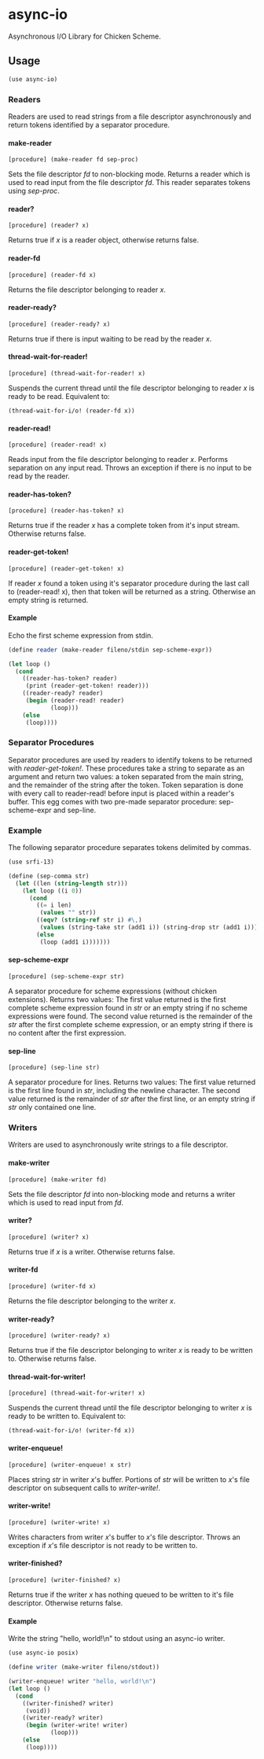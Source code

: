 # async-io
Asynchronous I/O Library for Chicken Scheme.

## Usage
```scheme
(use async-io)
```

### Readers
Readers are used to read strings from a file descriptor asynchronously and return tokens identified by a separator procedure.

#### make-reader
```
[procedure] (make-reader fd sep-proc)
```
Sets the file descriptor *fd* to non-blocking mode.
Returns a reader which is used to read input from the file descriptor *fd*.
This reader separates tokens using *sep-proc*.

#### reader?
```
[procedure] (reader? x)
```
Returns true if *x* is a reader object, otherwise returns false.

#### reader-fd
```
[procedure] (reader-fd x)
```
Returns the file descriptor belonging to reader *x*.

#### reader-ready?
```
[procedure] (reader-ready? x)
```
Returns true if there is input waiting to be read by the reader *x*.

#### thread-wait-for-reader!
```
[procedure] (thread-wait-for-reader! x)
```
Suspends the current thread until the file descriptor belonging to reader *x* is ready to be read.
Equivalent to:
```
(thread-wait-for-i/o! (reader-fd x))
```

#### reader-read!
```
[procedure] (reader-read! x)
```
Reads input from the file descriptor belonging to reader *x*.
Performs separation on any input read.
Throws an exception if there is no input to be read by the reader.

#### reader-has-token?
```
[procedure] (reader-has-token? x)
```
Returns true if the reader *x* has a complete token from it's input stream.
Otherwise returns false.

#### reader-get-token!
```
[procedure] (reader-get-token! x)
```
If reader *x* found a token using it's separator procedure during the last call to (reader-read! x),
then that token will be returned as a string. Otherwise an empty string is returned.

#### Example
Echo the first scheme expression from stdin.

```scheme
(define reader (make-reader fileno/stdin sep-scheme-expr))

(let loop ()
  (cond
    ((reader-has-token? reader)
     (print (reader-get-token! reader)))
    ((reader-ready? reader)
     (begin (reader-read! reader)
            (loop)))
    (else
     (loop))))
```

### Separator Procedures
Separator procedures are used by readers to identify tokens to be returned with *reader-get-token!*.
These procedures take a string to separate as an argument and return two values:
a token separated from the main string, and the remainder of the string after the token.
Token separation is done with every call to reader-read! before input is placed within a reader's buffer.
This egg comes with two pre-made separator procedure: sep-scheme-expr and sep-line.

### Example
The following separator procedure separates tokens delimited by commas.
```scheme
(use srfi-13)

(define (sep-comma str)
  (let ((len (string-length str)))
    (let loop ((i 0))
      (cond
        ((= i len)
         (values "" str))
        ((eqv? (string-ref str i) #\,)
         (values (string-take str (add1 i)) (string-drop str (add1 i))))
        (else
         (loop (add1 i)))))))

```

#### sep-scheme-expr
```
[procedure] (sep-scheme-expr str)
```
A separator procedure for scheme expressions (without chicken extensions). Returns two values:
The first value returned is the first complete scheme expression found in *str* or an empty string if no scheme
expressions were found. The second value returned is the remainder of the *str* after the first complete scheme expression,
or an empty string if there is no content after the first expression.

#### sep-line
```
[procedure] (sep-line str)
```
A separator procedure for lines. Returns two values:
The first value returned is the first line found in *str*, including the newline character.
The second value returned is the remainder of *str* after the first line, or an empty string if *str* only contained one line.

### Writers
Writers are used to asynchronously write strings to a file descriptor.

#### make-writer
```
[procedure] (make-writer fd)
```
Sets the file descriptor *fd* into non-blocking mode and returns a writer which is used to read input from *fd*.

#### writer?
```
[procedure] (writer? x)
```
Returns true if *x* is a writer. Otherwise returns false.

#### writer-fd
```
[procedure] (writer-fd x)
```
Returns the file descriptor belonging to the writer *x*.

#### writer-ready?
```
[procedure] (writer-ready? x)
```
Returns true if the file descriptor belonging to writer *x* is ready to be written to.
Otherwise returns false.

#### thread-wait-for-writer!
```
[procedure] (thread-wait-for-writer! x)
```
Suspends the current thread until the file descriptor belonging to writer *x* is ready to be written to.
Equivalent to:
```
(thread-wait-for-i/o! (writer-fd x))
```

#### writer-enqueue!
```
[procedure] (writer-enqueue! x str)
```
Places string *str* in writer *x*'s buffer. Portions of *str* will be written to *x*'s file descriptor on subsequent calls
to *writer-write!*.

#### writer-write!
```
[procedure] (writer-write! x)
```
Writes characters from writer *x*'s buffer to *x*'s file descriptor. Throws an exception if *x*'s file descriptor is not
ready to be written to.

#### writer-finished?
```
[procedure] (writer-finished? x)
```
Returns true if the writer *x* has nothing queued to be written to it's file descriptor.
Otherwise returns false.

#### Example
Write the string "hello, world!\n" to stdout using an async-io writer.

```scheme
(use async-io posix)

(define writer (make-writer fileno/stdout))

(writer-enqueue! writer "hello, world!\n")
(let loop ()
  (cond
    ((writer-finished? writer)
     (void))
    ((writer-ready? writer)
     (begin (writer-write! writer)
            (loop)))
    (else
     (loop))))
```
